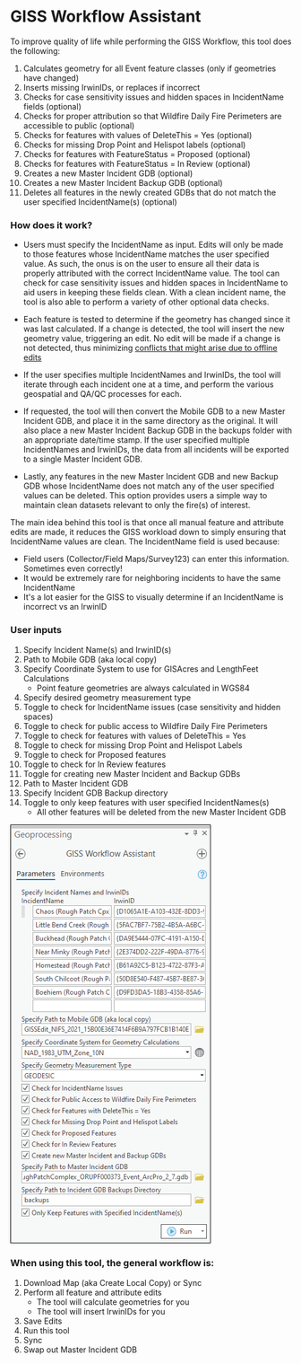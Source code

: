 # GISS Workflow Assistant

To improve quality of life while performing the GISS Workflow, this tool does the following:
1. Calculates geometry for all Event feature classes (only if geometries have changed)
2. Inserts missing IrwinIDs, or replaces if incorrect
3. Checks for case sensitivity issues and hidden spaces in IncidentName fields (optional)
4. Checks for proper attribution so that Wildfire Daily Fire Perimeters are accessible to public (optional)
5. Checks for features with values of DeleteThis = Yes (optional) 
6. Checks for missing Drop Point and Helispot labels (optional)
7. Checks for features with FeatureStatus = Proposed (optional)
8. Checks for features with FeatureStatus = In Review (optional)
9. Creates a new Master Incident GDB (optional)
10. Creates a new Master Incident Backup GDB (optional)
11. Deletes all features in the newly created GDBs that do not match the user specified IncidentName(s) (optional)
  
  
### How does it work?
- Users must specify the IncidentName as input. Edits will only be made to those features whose IncidentName matches the user specified value. As such, the onus is on the user to ensure all their data is properly attributed with the correct IncidentName value.  The tool can check for case sensitivity issues and hidden spaces in IncidentName to aid users in keeping these fields clean. With a clean incident name, the tool is also able to perform a variety of other optional data checks.

- Each feature is tested to determine if the geometry has changed since it was last calculated. If a change is detected, the tool will insert the new geometry value, triggering an edit. No edit will be made if a change is not detected, thus minimizing [conflicts that might arise due to offline edits](https://www.nwcg.gov/publications/pms936-1/edit-incident-data/securing-incident-information#collapseX)

- If the user specifies multiple IncidentNames and IrwinIDs, the tool will iterate through each incident one at a time, and perform the various geospatial and QA/QC processes for each.

- If requested, the tool will then convert the Mobile GDB to a new Master Incident GDB, and place it in the same directory as the original. It will also place a new Master Incident Backup GDB in the backups folder with an appropriate date/time stamp. If the user specified multiple IncidentNames and IrwinIDs, the data from all incidents will be exported to a single Master Incident GDB.

- Lastly, any features in the new Master Incident GDB and new Backup GDB whose IncidentName does not match any of the user specified values can be deleted. This option provides users a simple way to maintain clean datasets relevant to only the fire(s) of interest.

The main idea behind this tool is that once all manual feature and attribute edits are made, it reduces the GISS workload down to simply ensuring that IncidentName values are clean. The IncidentName field is used because:
- Field users (Collector/Field Maps/Survey123) can enter this information. Sometimes even correctly!
- It would be extremely rare for neighboring incidents to have the same IncidentName
- It's a lot easier for the GISS to visually determine if an IncidentName is incorrect vs an IrwinID

### User inputs
1. Specify Incident Name(s) and IrwinID(s)
2. Path to Mobile GDB (aka local copy)
3. Specify Coordinate System to use for GISAcres and LengthFeet Calculations
    - Point feature geometries are always calculated in WGS84
4. Specify desired geometry measurement type
5. Toggle to check for IncidentName issues (case sensitivity and hidden spaces)
6. Toggle to check for public access to Wildfire Daily Fire Perimeters
7. Toggle to check for features with values of DeleteThis = Yes
8. Toggle to check for missing Drop Point and Helispot Labels
9. Toggle to check for Proposed features
10. Toggle to check for In Review features
11. Toggle for creating new Master Incident and Backup GDBs
12. Path to Master Incident GDB
13. Specify Incident GDB Backup directory
14. Toggle to only keep features with user specified IncidentNames(s)
    - All other features will be deleted from the new Master Incident GDB

![screenshot_GISSWorkflowAssistant_1.png](/docs/screenshot_GISSWorkflowAssistant_1.png?raw=true)

### When using this tool, the general workflow is:
1. Download Map (aka Create Local Copy) or Sync
2. Perform all feature and attribute edits
    - The tool will calculate geometries for you
    - The tool will insert IrwinIDs for you
3. Save Edits
4. Run this tool
5. Sync
6. Swap out Master Incident GDB
